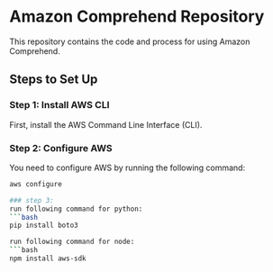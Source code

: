 # Amazon Comprehend Repository

This repository contains the code and process for using Amazon Comprehend.

## Steps to Set Up

### Step 1: Install AWS CLI
First, install the AWS Command Line Interface (CLI).

### Step 2: Configure AWS
You need to configure AWS by running the following command:
```bash
aws configure

### step 3:
run following command for python:
```bash
pip install boto3

run following command for node:
```bash
npm install aws-sdk

